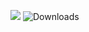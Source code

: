 ![ ](https://i.imgur.com/Hs33R2r.jpeg)
![Downloads](https://komarev.com/ghpvc/?username=KingsleydotDev)

